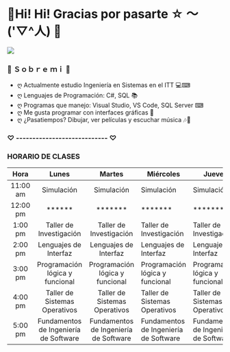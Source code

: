 # 🌸Hi! Hi! Gracias por pasarte  ☆ ～('▽^人) 🌸

![](https://i.imgur.com/9rHqiB3.png)

### 💮 Ｓｏｂｒｅ  ｍｉ 💮
- ღ Actualmente estudio Ingeniería en Sistemas en el ITT 💻⌨
- ღ Lenguajes de Programación: C#, SQL 📚
- ღ Programas que manejo: Visual Studio, VS Code, SQL Server ⌨
- ღ Me gusta programar con interfaces gráficas 🎨
- ღ ¿Pasatiempos? Dibujar, ver películas y escuchar música 🎶📝

### ♡ ---------------------------- ♡

### HORARIO DE CLASES

|   Hora   |                 Lunes                 |                 Martes                | Miércoles                             | Jueves                                | Viernes    |
|:--------:|:-------------------------------------:|:-------------------------------------:|---------------------------------------|---------------------------------------|------------|
| 11:00 am |               Simulación              |               Simulación              |               Simulación              |               Simulación              | Simulación |
| 12:00 pm |                 ******                |                *******                |                *******                |                *******                |   *******  |
|  1:00 pm |        Taller de  Investigación       |        Taller de Investigación        |        Taller de Investigación        |        Taller de Investigación        |   *******  |
|  2:00 pm |         Lenguajes de Interfaz         |         Lenguajes de Interfaz         |         Lenguajes de Interfaz         |         Lenguajes de Interfaz         |   *******  |
| 3:00 pm  |    Programación lógica y funcional    |    Programación lógica y funcional    |    Programación lógica y funcional    |    Programación lógica y funcional    |   *******  |
| 4:00 pm  |     Taller de Sistemas Operativos     |     Taller de Sistemas Operativos     |     Taller de Sistemas Operativos     |     Taller de Sistemas Operativos     |   *******  |
| 5:00 pm  | Fundamentos de Ingeniería de Software | Fundamentos de Ingeniería de Software | Fundamentos de Ingeniería de Software | Fundamentos de Ingeniería de Software |   *******  |
